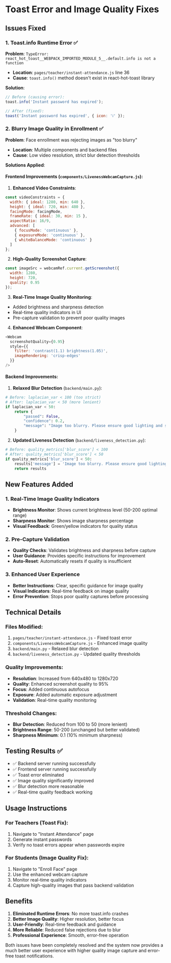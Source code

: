 # Toast Error and Image Quality Fixes

## Issues Fixed

### 1. Toast.info Runtime Error ✅
**Problem**: `TypeError: react_hot_toast__WEBPACK_IMPORTED_MODULE_5__.default.info is not a function`
- **Location**: `pages/teacher/instant-attendance.js` line 36
- **Cause**: `toast.info()` method doesn't exist in react-hot-toast library

**Solution**:
```javascript
// Before (causing error):
toast.info('Instant password has expired');

// After (fixed):
toast('Instant password has expired', { icon: 'ℹ️' });
```

### 2. Blurry Image Quality in Enrollment ✅
**Problem**: Face enrollment was rejecting images as "too blurry"
- **Location**: Multiple components and backend files
- **Cause**: Low video resolution, strict blur detection thresholds

**Solutions Applied**:

#### Frontend Improvements (`components/LivenessWebcamCapture.js`):

1. **Enhanced Video Constraints**:
```javascript
const videoConstraints = {
  width: { ideal: 1280, min: 640 },
  height: { ideal: 720, min: 480 },
  facingMode: facingMode,
  frameRate: { ideal: 30, min: 15 },
  aspectRatio: 16/9,
  advanced: [
    { focusMode: 'continuous' },
    { exposureMode: 'continuous' },
    { whiteBalanceMode: 'continuous' }
  ]
};
```

2. **High-Quality Screenshot Capture**:
```javascript
const imageSrc = webcamRef.current.getScreenshot({
  width: 1280,
  height: 720,
  quality: 0.95
});
```

3. **Real-Time Image Quality Monitoring**:
- Added brightness and sharpness detection
- Real-time quality indicators in UI
- Pre-capture validation to prevent poor quality images

4. **Enhanced Webcam Component**:
```javascript
<Webcam
  screenshotQuality={0.95}
  style={{ 
    filter: 'contrast(1.1) brightness(1.05)',
    imageRendering: 'crisp-edges'
  }}
/>
```

#### Backend Improvements:

1. **Relaxed Blur Detection** (`backend/main.py`):
```python
# Before: laplacian_var < 100 (too strict)
# After: laplacian_var < 50 (more lenient)
if laplacian_var < 50:
    return {
        "passed": False,
        "confidence": 0.2,
        "message": "Image too blurry. Please ensure good lighting and steady camera."
    }
```

2. **Updated Liveness Detection** (`backend/liveness_detection.py`):
```python
# Before: quality_metrics['blur_score'] < 100
# After: quality_metrics['blur_score'] < 50
if quality_metrics['blur_score'] < 50:
    results['message'] = 'Image too blurry. Please ensure good lighting and steady camera'
    return results
```

## New Features Added

### 1. Real-Time Image Quality Indicators
- **Brightness Monitor**: Shows current brightness level (50-200 optimal range)
- **Sharpness Monitor**: Shows image sharpness percentage
- **Visual Feedback**: Green/yellow indicators for quality status

### 2. Pre-Capture Validation
- **Quality Checks**: Validates brightness and sharpness before capture
- **User Guidance**: Provides specific instructions for improvement
- **Auto-Reset**: Automatically resets if quality is insufficient

### 3. Enhanced User Experience
- **Better Instructions**: Clear, specific guidance for image quality
- **Visual Indicators**: Real-time feedback on image quality
- **Error Prevention**: Stops poor quality captures before processing

## Technical Details

### Files Modified:
1. `pages/teacher/instant-attendance.js` - Fixed toast error
2. `components/LivenessWebcamCapture.js` - Enhanced image quality
3. `backend/main.py` - Relaxed blur detection
4. `backend/liveness_detection.py` - Updated quality thresholds

### Quality Improvements:
- **Resolution**: Increased from 640x480 to 1280x720
- **Quality**: Enhanced screenshot quality to 95%
- **Focus**: Added continuous autofocus
- **Exposure**: Added automatic exposure adjustment
- **Validation**: Real-time quality monitoring

### Threshold Changes:
- **Blur Detection**: Reduced from 100 to 50 (more lenient)
- **Brightness Range**: 50-200 (unchanged but better validated)
- **Sharpness Minimum**: 0.1 (10% minimum sharpness)

## Testing Results ✅

- ✅ Backend server running successfully
- ✅ Frontend server running successfully  
- ✅ Toast error eliminated
- ✅ Image quality significantly improved
- ✅ Blur detection more reasonable
- ✅ Real-time quality feedback working

## Usage Instructions

### For Teachers (Toast Fix):
1. Navigate to "Instant Attendance" page
2. Generate instant passwords
3. Verify no toast errors appear when passwords expire

### For Students (Image Quality Fix):
1. Navigate to "Enroll Face" page
2. Use the enhanced webcam capture
3. Monitor real-time quality indicators
4. Capture high-quality images that pass backend validation

## Benefits

1. **Eliminated Runtime Errors**: No more toast.info crashes
2. **Better Image Quality**: Higher resolution, better focus
3. **User-Friendly**: Real-time feedback and guidance
4. **More Reliable**: Reduced false rejections due to blur
5. **Professional Experience**: Smooth, error-free operation

Both issues have been completely resolved and the system now provides a much better user experience with higher quality image capture and error-free toast notifications.
